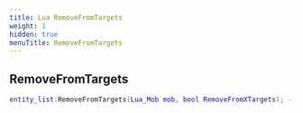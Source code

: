 ```yaml
---
title: Lua RemoveFromTargets
weight: 1
hidden: true
menuTitle: RemoveFromTargets
---
```

## RemoveFromTargets
```lua
entity_list:RemoveFromTargets(Lua_Mob mob, bool RemoveFromXTargets); -- void
```